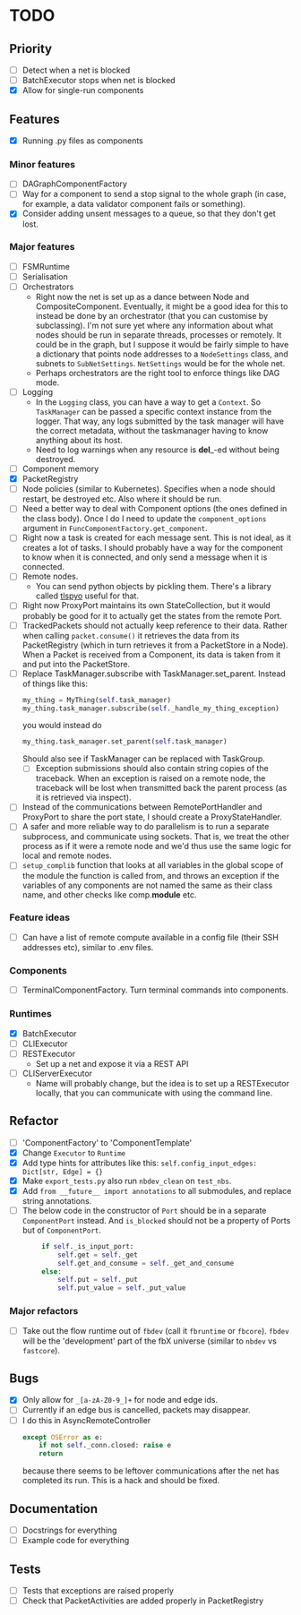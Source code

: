 # TODO

## Priority

- [ ] Detect when a net is blocked
- [ ] BatchExecutor stops when net is blocked
- [x] Allow for single-run components

## Features

- [x] Running .py files as components

### Minor features

- [ ] DAGraphComponentFactory
- [ ] Way for a component to send a stop signal to the whole graph (in case, for example, a data validator component fails or something).
- [x] Consider adding unsent messages to a queue, so that they don't get lost.

### Major features

- [ ] FSMRuntime
- [ ] Serialisation
- [ ] Orchestrators
  - Right now the net is set up as a dance between Node and CompositeComponent. Eventually, it might be a good idea for this to instead be done by an orchestrator (that you can customise by subclassing). I'm not sure yet where any information about what nodes should be run in separate threads, processes or remotely. It could be in the graph, but I suppose it would be fairly simple to have a dictionary that points node addresses to a `NodeSettings` class, and subnets to `SubNetSettings`. `NetSettings` would be for the whole net.
  - Perhaps orchestrators are the right tool to enforce things like DAG mode.
- [ ] Logging
  - In the `Logging` class, you can have a way to get a `Context`. So `TaskManager` can be passed a specific context instance from the logger. That way,
  any logs submitted by the task manager will have the correct metadata, without the taskmanager having to know anything about its host.
  - Need to log warnings when any resource is __del___-ed without being destroyed.
- [ ] Component memory
- [x] PacketRegistry
- [ ] Node policies (similar to Kubernetes). Specifies when a node should restart, be destroyed etc. Also where it should be run.
- [ ] Need a better way to deal with Component options (the ones defined in the class body). Once I do I need to update the `component_options` argument in `FuncComponentFactory.get_component`.
- [ ] Right now a task is created for each message sent. This is not ideal, as it creates a lot of tasks. I should probably have a way for the component to know when it is connected, and only send a message when it is connected.
- [ ] Remote nodes.
  - You can send python objects by pickling them. There's a library called [tlspyo](https://stackoverflow.com/a/74515975/5135622) useful for that.
- [ ] Right now ProxyPort maintains its own StateCollection, but it would probably be good for it to actually get the states from the remote Port.
- [ ] TrackedPackets should not actually keep reference to their data. Rather when calling `packet.consume()` it retrieves the data from its PacketRegistry (which in turn retrieves it from a PacketStore in a Node). When a Packet is received from a Component, its data is taken from it and put into the PacketStore.
- [ ] Replace TaskManager.subscribe with TaskManager.set_parent. Instead of things like this:
    ```python
    my_thing = MyThing(self.task_manager)
    my_thing.task_manager.subscribe(self._handle_my_thing_exception)
    ```
    you would instead do
    ```python
    my_thing.task_manager.set_parent(self.task_manager)
    ```
    Should also see if TaskManager can be replaced with TaskGroup.
    - [ ] Exception submissions should also contain string copies of the traceback. When an exception is raised on a remote node, the traceback will be lost when transmitted back the parent process (as it is retrieved via inspect).
- [ ] Instead of the communications between RemotePortHandler and ProxyPort to share the port state, I should create a ProxyStateHandler.
- [ ] A safer and more reliable way to do parallelism is to run a separate subprocess, and communicate using sockets. That is, we treat the other process as if it were a remote node
     and we'd thus use the same logic for local and remote nodes.
- [ ] `setup_complib` function that looks at all variables in the global scope of the module the function is called from, and throws an exception if 
    the variables of any components are not named the same as their class name, and other checks like comp.__module__ etc.

### Feature ideas

- [ ] Can have a list of remote compute available in a config file (their SSH addresses etc), similar to .env files.

### Components

- [ ] TerminalComponentFactory. Turn terminal commands into components.

### Runtimes

- [X] BatchExecutor
- [ ] CLIExecutor
- [ ] RESTExecutor
  - Set up a net and expose it via a REST API
- [ ] CLIServerExecutor
  - Name will probably change, but the idea is to set up a RESTExecutor locally, that you can communicate with using the command line.

## Refactor

- [ ] 'ComponentFactory' to 'ComponentTemplate'
- [x] Change `Executor` to `Runtime`
- [x] Add type hints for attributes like this: `self.config_input_edges: Dict[str, Edge] = {}`
- [x] Make `export_tests.py` also run `nbdev_clean` on `test_nbs`.
- [x] Add `from __future__ import annotations` to all submodules, and replace string annotations.
- [ ] The below code in the constructor of `Port` should be in a separate `ComponentPort` instead. And `is_blocked` should not be a property of Ports but of `ComponentPort`.
```python
        if self._is_input_port:
            self.get = self._get
            self.get_and_consume = self._get_and_consume
        else:
            self.put = self._put
            self.put_value = self._put_value
```

### Major refactors

- [ ] Take out the flow runtime out of `fbdev` (call it `fbruntime` or `fbcore`). `fbdev` will be the 'development' part of the fbX universe (similar to `nbdev` vs `fastcore`).

## Bugs

- [x] Only allow for `_[a-zA-Z0-9_]+` for node and edge ids.
- [ ] Currently if an edge bus is cancelled, packets may disappear.
- [ ] I do this in AsyncRemoteController
    ```python
    except OSError as e:
        if not self._conn.closed: raise e
        return
    ```
    because there seems to be leftover communications after the net has completed its run. This is a hack and should be fixed.

## Documentation

- [ ] Docstrings for everything
- [ ] Example code for everything

## Tests

- [ ] Tests that exceptions are raised properly
- [ ] Check that PacketActivities are added properly in PacketRegistry